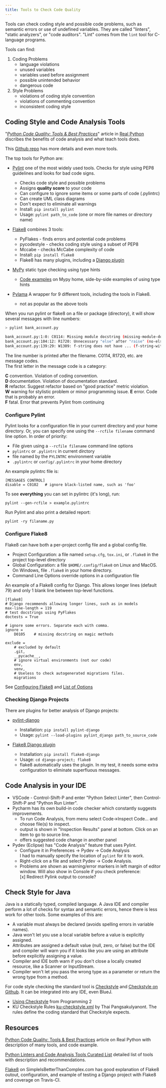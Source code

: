 ```yaml
---
title: Tools to Check Code Quality
---
```


Tools can check coding style and possible code problems, such as semantic errors or use of undefined variables. They are called "linters", "static analyzers", or "code auditors".  "Lint" comes from the `lint` tool for C-language programs. 

Tools can find:

1. Coding Problems
   - language violations
   - unused variables
   - variables used before assignment
   - possible unintended behavior
   - dangerous code
2. Style Problems
   - violations of coding style convention
   - violations of commenting convention
   - inconsistent coding style

## Coding Style and Code Analysis Tools

"[*Python Code Quality: Tools & Best Practices*][real-python-code-quality]"
article in [Real Python][real-python-code-quality] discribes the benefits of code analysis and what teach tools does.

This [Github repo][github-code-analysis-tools] has more details and even more tools.

The top tools for Python are:

* [Pylint](https://www.pylint.org/) one of the most widely used tools.  Checks for style using PEP8 guidelines and looks for bad code signs.  
  - Checks code style and possible problems
  - Assigns **quality score** to your code
  - Can configure to ignore some items or some parts of code (.pylintrc)
  - Can create UML class diagrams
  - Don't expect to eliminate all warnings
  - Install: `pip install pylint`
  - Usage: `pylint path_to_code`  (one or more file names or directory name)

* [Flake8](http://flake8.pycqa.org/en/latest/) combines 3 tools:
  - PyFlakes - finds errors and potential code problems
  - pycodestyle - checks coding style using a subset of PEP8
  - Mccabe - checks McCabe complexity of code
  - Install: `pip install flake8`
  - Flake8 has many plugins, including a [Django plugin](https://pypi.org/project/flake8-django/)

* [MyPy](http://mypy-lang.org/) static type checking using type hints
  - [Code examples](http://mypy-lang.org/examples.html) on Mypy home, side-by-side examples of using type hints

* [Pylama](https://github.com/klen/pylama) A wrapper for 9 different tools, including the tools in Flake8.
  - not as popular as the above tools

When you run pylint or flake8 on a file or package (directory), it will show several messages with line numbers:
```bash
> pylint bank_account.py

bank_account.py:1:0: C0114: Missing module docstring (missing-module-docstring)
bank_account.py:104:12: R1720: Unnecessary "else" after "raise" (no-else-raise)
bank_account.py:139:29: W1309: f-string does not have ... (f-string-without-interpolation)
```

The line number is printed after the filename. C0114, R1720, etc. are message codes.    
The first letter in the message code is a category:

**C** convention. Violation of coding convention.    
**D** documentation. Violation of documentation standard.    
**R** refactor. Suggest refactor based on "good practice" metric violation.    
**W** warning for stylistic problem or minor programming issue.
**E** error.  Code that is probably an error.    
**F** fatal. Error that prevents Pylint from continuing


### Configure Pylint 

Pylint looks for a configuration file in your current directory and your home directory. Or, you can specify one using the `--rcfile filename` command line option.  In order of priority:

* File given using a `--rcfile filename` command line options
* `pylintrc` or `.pylintrc` in current dirctory
* file named by the `PYLINTRC` environment variable
* `.pylintrc` or `config/.pylintrc` in your home directory

An example pylintrc file is:
```
[MESSAGES CONTROL]
disable = C0102   # ignore black-listed name, such as 'foo'

```
To see **everything** you can set in pylintrc (it's long), run:
```
pylint --gen-rcfile > example.pylintrc
```

Run Pylint and also print a detailed report:

```shell
pylint -ry filaname.py
```

### Configure Flake8

Flake8 can have both a per-project config file and a global config file.

* Project Configuration: a file named `setup.cfg`, `tox.ini`, or `.flake8` in the project top-level directory
* Global Configuration: a file `$HOME/.config/flake8` on Linux and MacOS. On Windows, file `.flake8` in your home directory.
* Command Line Options override options in a configuration file

An example of a Flake8 config for Django. 
This allows longer lines (default 79) and only 1 blank line between top-level functions.

```
[flake8]
# Django recommends allowing longer lines, such as in models
max-line-length = 119
# test docstrings using PyFlakes
doctests = True

# ignore some errors. Separate each with comma.
ignore =
    D0105    # missing docstring on magic methods

exclude =
    # excluded by default
    .git,
    __pycache__,
    # ignore virtual environments (not our code)
    env,
    venv,
    # Useless to check autogenerated migrations files.
    migrations
```

See [Configuring Flake8](https://flake8.pycqa.org/en/latest/user/configuration.html) and [List of Options](https://flake8.pycqa.org/en/latest/user/options.html)


### Checking Django Projects

There are plugins for better analysis of Django projects:

* [pylint-django](https://pypi.org/project/pylint-django/) 
  - Installation: `pip install pylint-django`
  - Usage:  `pylint --load-plugins pylint_django path_to_source_code`

* [Flake8 Django plugin](https://pypi.org/project/flake8-django/) 
  - Installation: `pip install flake8-django`
  - Usage: `cd django-project; flake8`
  - flake8 automatically uses the plugin. In my test, it needs some extra configuration to eliminate superfluous messages.


## Code Analysis in your IDE

* VSCode - Control-Shift-P and enter "Python Select Linter", then Control-Shift-P and "Python Run Linter".
* Pycharm has its own build-in code checker which constantly suggests improvements. 
  - To run Code Analysis, from menu select Code-&gt;Inspect Code... and choose file(s) to inspect.
  - output is shown in "Inspection Results" panel at bottom.  Click on an item to go to source line.
  - offers suggested code change in another panel
* Pydev (Eclipse) has "Code Analysis" feature that uses Pylint.
  - Configure it in Preferences -> Pydev -> Code Analysis    
    I had to manually specify the location of `pylint` for it to work.  
  - Right-click on a file and select Pydev -> Code Analysis.
  - Problems are shown as warning/error markers in left margin of
    editor window.  Will also show in Console if you check preference:    
    [x] Redirect Pylink output to console?

## Check Style for Java

Java is a statically typed, compiled language. A Java IDE and compiler perform a lot of checks for syntax and semantic errors, hence there is less work for other tools.  Some examples of this are:

* A variable must always be declared (avoids spelling errors in variable names).
* Java won't let you use a local variable before a value is explicitly assigned. 
* Attributes are assigned a default value (null, zero, or false) but the IDE and compiler will warn you if it looks like you are using an attribute before explicitly assigning a value.
* Compiler and IDE both warn if you don't close a locally created resource, like a Scanner or InputStream.
* Compiler won't let you pass the wrong type as a parameter or return the wrong type from a method.

For code style checking the standard tool is [Checkstyle](https://checkstyle.sourceforge.io) and [Checkstyle on Github](https://github.com/checkstyle/checkstyle).  It can be integrated into any IDE, even BlueJ.

* [Using Checkstyle](https://skeoop.github.io/docs/Checkstyle.pdf) from Programming 2
* KU Checkstyle Rules [ku-checkstyle.xml](https://skeoop.github.io/docs/ku-checkstyle.xml) by Thai Pangsakulyanont. The rules define the coding standard that Checkstyle expects.

## Resources

[Python Code Quality: Tools & Best Practices][real-python-code-quality] article on Real Python with description of many tools, and code example.

[Python Linters and Code Analysis Tools Curated List][github-code-analysis-tools] detailed list of tools with description and recommendations.

[Flake8](https://simpleisbetterthancomplex.com/packages/2016/08/05/flake8.html) on SimpleIsBetterThanComplex.com has good explanation of Flake8 outout, configuration, and example of testing a Django project with Flake8 and coverage on Travis-CI.

[real-python-code-quality]: https://realpython.com/python-code-quality/
[github-code-analysis-tools]: https://github.com/vintasoftware/python-linters-and-code-analysis
